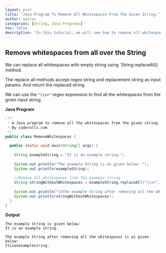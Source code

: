 ```yaml
---
layout: post  
title: "Java Program To Remove All Whitespaces From The Given String."  
author: gaurav  
categories: [String, Java Programs]  
toc: false
description: "In this tutorial, we will see how to remove all whitespaces from the given String."
---
```


## Remove whitespaces from all over the String

We can replace all whitespaces with empty string using `String.replaceAll() method. 

The replace all methods accept regex string and replacement string as input params. And return the replaced string.

We can use the `"\\s+"` regex expression to find all the whitespaces from the given input string. 

**Java Program**

```java
/**
 * A Java program to remove all the whitespaces from the given string.
 * By coderolls.com
 */
public class RemoveWhitespaces {

  public static void main(String[] args) {
  
    String exampleString = "It is an example string.";
    
    System.out.println("The example String is as given below: ");
    System.out.println(exampleString);
    
    //Remove all whitespaces from the example string
    String stringWithoutWhitespaces = exampleString.replaceAll("\\s+", "");
    
    System.out.println("\nThe example String after removing all the whitespaces is as given below: ");
    System.out.println(stringWithoutWhitespaces);
  }
}
```

**Output**

```
The example String is given below: 
It is an example string.

The example String after removing all the whitespaces is as given below: 
Itisanexamplestring.
```
